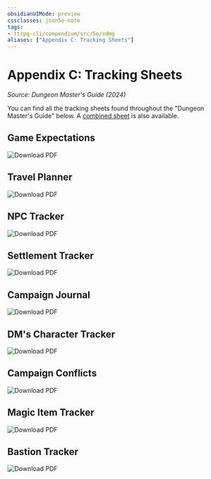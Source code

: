 ```yaml
---
obsidianUIMode: preview
cssclasses: json5e-note
tags:
- ttrpg-cli/compendium/src/5e/xdmg
aliases: ["Appendix C: Tracking Sheets"]
---
```

# Appendix C: Tracking Sheets
*Source: Dungeon Master's Guide (2024)* 

You can find all the tracking sheets found throughout the "Dungeon Master's Guide" below. A [combined sheet](https://raw.githubusercontent.com/5etools-mirror-3/5etools-img/main/pdf/XDMG/combined-tracking-sheets.pdf) is also available.

## Game Expectations

![Download PDF](book/XDMG/240-13-001.game-expectations-sheet.webp#center)

## Travel Planner

![Download PDF](book/XDMG/241-13-002.travel-planner-sheet.webp#center)

## NPC Tracker

![Download PDF](book/XDMG/242-13-003.npc-tracker-sheet.webp#center)

## Settlement Tracker

![Download PDF](book/XDMG/243-13-004.settlement-tracker-sheet.webp#center)

## Campaign Journal

![Download PDF](book/XDMG/244-13-005.campaign-journal-sheet.webp#center)

## DM's Character Tracker

![Download PDF](book/XDMG/245-13-006.dms-character-tracker-sheet.webp#center)

## Campaign Conflicts

![Download PDF](book/XDMG/246-13-007.campaign-conflicts-sheet.webp#center)

## Magic Item Tracker

![Download PDF](book/XDMG/247-13-008.magic-item-tracker-sheet.webp#center)

## Bastion Tracker

![Download PDF](book/XDMG/248-13-009.bastion-tracker-sheet.webp#center)
